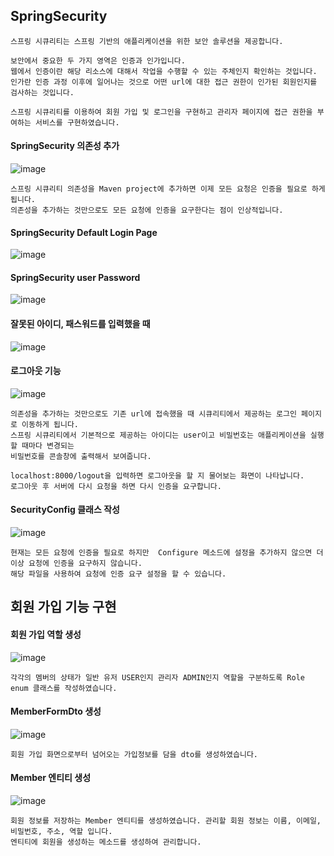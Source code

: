 ## SpringSecurity
```
스프링 시큐리티는 스프링 기반의 애플리케이션을 위한 보안 솔루션을 제공합니다.

보안에서 중요한 두 가지 영역은 인증과 인가입니다.
웹에서 인증이란 해당 리소스에 대해서 작업을 수행할 수 있는 주체인지 확인하는 것입니다.
인가란 인증 과정 이후에 일어나는 것으로 어떤 url에 대한 접근 권한이 인가된 회원인지를 검사하는 것입니다.

스프링 시큐리티를 이용하여 회원 가입 및 로그인을 구현하고 관리자 페이지에 접근 권한을 부여하는 서비스를 구현하였습니다.
```
#### SpringSecurity 의존성 추가
![image](https://github.com/mr-won/Shopping_Mall/assets/58906858/67e18822-3968-465a-b2fb-1649ad666a0a)
```
스프링 시큐리티 의존성을 Maven project에 추가하면 이제 모든 요청은 인증을 필요로 하게 됩니다.
의존성을 추가하는 것만으로도 모든 요청에 인증을 요구한다는 점이 인상적입니다.
```
#### SpringSecurity Default Login Page
![image](https://github.com/mr-won/Shopping_Mall/assets/58906858/f4d7f7d0-25b9-4c33-b1b8-25f97664601c)
#### SpringSecurity user Password
![image](https://github.com/mr-won/Shopping_Mall/assets/58906858/cacc6d08-54bf-498f-811a-5b78ba3f244c)
#### 잘못된 아이디, 패스워드를 입력했을 때
![image](https://github.com/mr-won/Shopping_Mall/assets/58906858/2820a136-c8f1-4ffd-80f0-e542d9a7a334)
#### 로그아웃 기능
![image](https://github.com/mr-won/Shopping_Mall/assets/58906858/60cd38c4-1a33-40fa-94a0-2c340876e384)
```
의존성을 추가하는 것만으로도 기존 url에 접속했을 때 시큐리티에서 제공하는 로그인 페이지로 이동하게 됩니다.
스프링 시큐리티에서 기본적으로 제공하는 아이디는 user이고 비밀번호는 애플리케이션을 실행할 때마다 변경되는
비밀번호를 콘솔창에 출력해서 보여줍니다.

localhost:8000/logout을 입력하면 로그아웃을 할 지 물어보는 화면이 나타납니다.
로그아웃 후 서버에 다시 요청을 하면 다시 인증을 요구합니다.
```
#### SecurityConfig 클래스 작성
![image](https://github.com/mr-won/Shopping_Mall/assets/58906858/ea6c23b8-72f5-4a01-967c-aaab57fc7c56)
```
현재는 모든 요청에 인증을 필요로 하지만  Configure 메소드에 설정을 추가하지 않으면 더 이상 요청에 인증을 요구하지 않습니다.
해당 파일을 사용하여 요청에 인증 요구 설정을 할 수 있습니다.
```
## 회원 가입 기능 구현
#### 회원 가입 역할 생성
![image](https://github.com/mr-won/Shopping_Mall/assets/58906858/96b561b8-e0a7-495a-af5e-025df76c5d60)
```
각각의 멤버의 상태가 일반 유저 USER인지 관리자 ADMIN인지 역할을 구분하도록 Role enum 클래스를 작성하였습니다.
```
#### MemberFormDto 생성
![image](https://github.com/mr-won/Shopping_Mall/assets/58906858/56a8328f-dfe3-4f0e-82a7-a630a17daa2e)
```
회원 가입 화면으로부터 넘어오는 가입정보를 담을 dto를 생성하였습니다.
```
#### Member 엔티티 생성
![image](https://github.com/mr-won/Shopping_Mall/assets/58906858/f8476e2a-0411-48aa-b11d-dc34afc1f746)
```
회원 정보를 저장하는 Member 엔티티를 생성하였습니다. 관리할 회원 정보는 이름, 이메일, 비밀번호, 주소, 역할 입니다.
엔티티에 회원을 생성하는 메소드를 생성하여 관리합니다.
```
